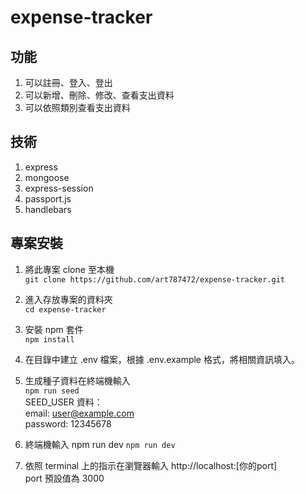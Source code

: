 # expense-tracker

## 功能
1. 可以註冊、登入、登出
2. 可以新增、刪除、修改、查看支出資料
3. 可以依照類別查看支出資料

## 技術
1. express
2. mongoose
3. express-session
4. passport.js
5. handlebars

## 專案安裝

1. 將此專案 clone 至本機  
   `git clone https://github.com/art787472/expense-tracker.git`
2. 進入存放專案的資料夾  
   `cd expense-tracker`
3. 安裝 npm 套件  
   `npm install`
4. 在目錄中建立 .env 檔案，根據 .env.example 格式，將相關資訊填入。 
5. 生成種子資料在終端機輸入  
   `npm run seed`   
   SEED_USER 資料：  
   email: user@example.com  
   password: 12345678  
6. 終端機輸入 npm run dev
   `npm run dev`

7. 依照 terminal 上的指示在瀏覽器輸入 http://localhost:[你的port]  
    port 預設值為 3000
